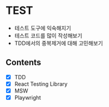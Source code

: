 # TEST

- 테스트 도구에 익숙해지기
- 테스트 코드를 많이 작성해보기
- TDD에서의 중복제거에 대해 고민해보기

## Contents

- [x] TDD
- [x] React Testing Library
- [x] MSW
- [x] Playwright
